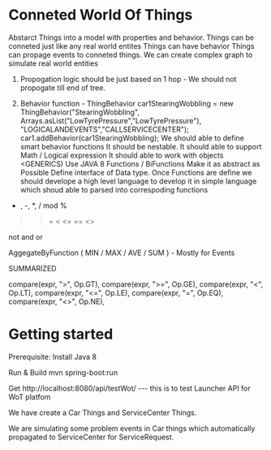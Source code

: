 # Conneted World Of Things #

Abstarct Things into a model with properties and behavior. 
Things can be conneted  just like any real world entites
Things can have behavior
Things can propage events to conneted things.
We can create complex graph to simulate real world entities

1. Propogation logic should be just based on 1 hop - We should not propogate till end of tree.

2. Behavior function -
ThingBehavior car1StearingWobbling = new ThingBehavior("StearingWobbling", Arrays.asList("LowTyrePressure","LowTyrePressure"), "LOGICALANDEVENTS","CALLSERVICECENTER");
car1.addBehavior(car1StearingWobbling);
We should able to define smart behavior functions
It should be nestable.
It should able to support Math / Logical  expression
It should able to work with objects <GENERICS)
Use JAVA 8 Functions / BiFunctions
Make it as abstract as Possible
Define interface of Data type.
Once Functions are define we should develope a high level language to develop it in simple language which shoud able to parsed into correspoding functions

+ , -, *, / mod %
> >= < <=  ==  <>

not and or

AggegateByFunction ( MIN / MAX / AVE / SUM ) - Mostly for Events

SUMMARIZED

compare(expr, ">", Op.GT), compare(expr, ">=", Op.GE),
        compare(expr, "<", Op.LT), compare(expr, "<=", Op.LE),
        compare(expr, "=", Op.EQ), compare(expr, "<>", Op.NE),

# Getting started #

Prerequisite:
Install Java 8

Run & Build
mvn spring-boot:run

Get http://localhost:8080/api/testWot/  --- this is to test Launcher API for WoT platfom

We have create a  Car Things and ServiceCenter Things.

We are simulating some problem events in Car things which automatically propagated to ServiceCenter for ServiceRequest.





